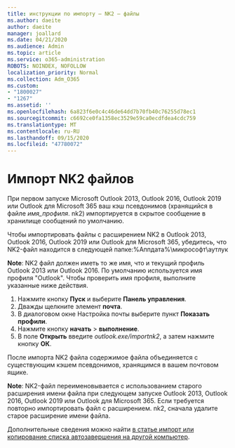 ```yaml
---
title: инструкции по импорту – NK2 — файлы
ms.author: daeite
author: daeite
manager: joallard
ms.date: 04/21/2020
ms.audience: Admin
ms.topic: article
ms.service: o365-administration
ROBOTS: NOINDEX, NOFOLLOW
localization_priority: Normal
ms.collection: Adm_O365
ms.custom:
- "1800027"
- "1267"
ms.assetid: ''
ms.openlocfilehash: 6a823f6e0c4c46de64dd7b70fb40c76255d78ec1
ms.sourcegitcommit: c6692ce0fa1358ec3529e59ca0ecdfdea4cdc759
ms.translationtype: MT
ms.contentlocale: ru-RU
ms.lasthandoff: 09/15/2020
ms.locfileid: "47780072"
---
```

# <a name="how-to-import-nk2-files"></a>Импорт NK2 файлов 

При первом запуске Microsoft Outlook 2013, Outlook 2016, Outlook 2019 или Outlook для Microsoft 365 ваш кэш псевдонимов (хранящийся в файле *имя_профиля*. nk2) импортируется в скрытое сообщение в хранилище сообщений по умолчанию.

Чтобы импортировать файлы с расширением NK2 в Outlook 2013, Outlook 2016, Outlook 2019 или Outlook для Microsoft 365, убедитесь, что NK2-файл находится в следующей папке:%Аппдата%\микрософт\аутлук

**Note**: NK2 файл должен иметь то же имя, что и текущий профиль Outlook 2013 или Outlook 2016. По умолчанию используется имя профиля "Outlook". Чтобы проверить имя профиля, выполните указанные ниже действия. 
1. Нажмите кнопку **Пуск** и выберите **Панель управления**.
2. Дважды щелкните элемент **почта**.
3. В диалоговом окне Настройка почты выберите пункт **Показать профили**.
4. Нажмите кнопку **начать**  >  **выполнение**.
5. В поле **Открыть** введите *outlook.exe/importnk2*, а затем нажмите кнопку **ОК**. 

После импорта NK2 файла содержимое файла объединяется с существующим кэшем псевдонимов, хранящимся в вашем почтовом ящике.

**Note**: NK2-файл переименовывается с использованием старого расширения имени файла при следующем запуске Outlook 2013, Outlook 2016, Outlook 2019 или Outlook для Microsoft 365. Если требуется повторно импортировать файл с расширением. nk2, сначала удалите старое расширение имени файла.

Дополнительные сведения можно найти [в статье импорт или копирование списка автозавершения на другой компьютер](https://support.microsoft.com/help/2806550/how-to-import-nk2-files-into-outlook%).